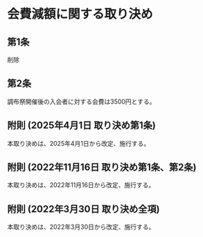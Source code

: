 # 会費減額に関する取り決め

## 第1条

削除

## 第2条

調布祭開催後の入会者に対する会費は3500円とする。

## 附則 (2025年4月1日 取り決め第1条)

本取り決めは、2025年4月1日から改定、施行する。

## 附則 (2022年11月16日 取り決め第1条、第2条)

本取り決めは、2022年11月16日から改定、施行する。

## 附則 (2022年3月30日 取り決め全項)

本取り決めは、2022年3月30日から改定、施行する。
